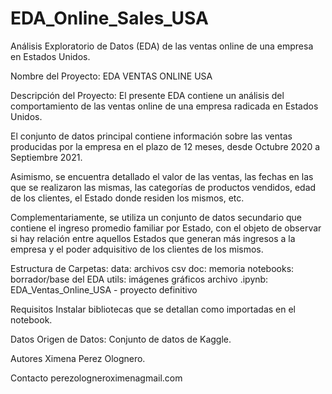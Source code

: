 # EDA_Online_Sales_USA
Análisis Exploratorio de Datos (EDA) de las ventas online de una empresa en Estados Unidos. 


Nombre del Proyecto: EDA VENTAS ONLINE USA

Descripción del Proyecto:
El presente EDA contiene un análisis del comportamiento de las ventas online de una empresa radicada en Estados Unidos. 

El conjunto de datos principal contiene información sobre las ventas producidas por la empresa en el plazo de 12 meses, desde Octubre 2020 a Septiembre 2021.

Asimismo, se encuentra detallado el valor de las ventas, las fechas en las que se realizaron las mismas, las categorías de productos vendidos, edad de los clientes, el Estado donde residen los mismos, etc. 

Complementariamente, se utiliza un conjunto de datos secundario que contiene el ingreso promedio familiar por Estado, con el objeto de observar si hay relación entre aquellos Estados que generan más ingresos a la empresa y el poder adquisitivo de los clientes de los mismos.

Estructura de Carpetas:
data: archivos csv
doc: memoria
notebooks: borrador/base del EDA
utils: imágenes gráficos
archivo .ipynb: EDA_Ventas_Online_USA - proyecto definitivo

Requisitos
Instalar bibliotecas que se detallan como importadas en el notebook. 

Datos
Origen de Datos: Conjunto de datos de Kaggle.

Autores
Ximena Perez Olognero.

Contacto
perezologneroximenagmail.com